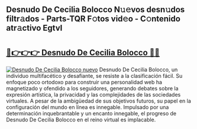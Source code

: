 ## Desnudo De Cecilia Bolocco N𝚞𝚎vos desn𝚞dos filtr𝚊dos - Parts-TQR F𝚘tos vid𝚎o - C𝚘ntenido atr𝚊ctivo EgtvI

# <h2><a href="http://mb7t6di.tromn.icu/?c=Desnudo+De+Cecilia+Bolocco">🔗👉👉👉 Desnudo De Cecilia Bolocco 🔗🔗</a></h2>

[![Desnudo De Cecilia Bolocco nuevo](https://i.imgur.com/pEAQMta.gif)](http://mb7t6di.tromn.icu/?c=Desnudo+De+Cecilia+Bolocco)
Desnudo De Cecilia Bolocco, un individuo multifacético y desafiante, se resiste a la clasificación fácil. Su enfoque poco ortodoxo para construir una personalidad web ha magnetizado y ofendido a los seguidores, generando debates sobre la expresión artística, la privacidad y las complejidades de las sociedades virtuales. A pesar de la ambigüedad de sus objetivos futuros, su papel en la configuración del mundo en línea es innegable. Impulsado por una determinación inquebrantable y un encanto innegable, el progreso de Desnudo De Cecilia Bolocco en el reino virtual es implacable.
